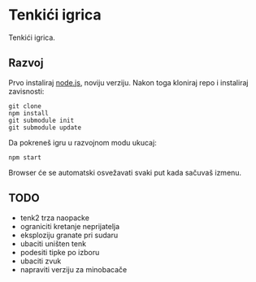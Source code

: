 # Tenkići igrica

Tenkići igrica.

## Razvoj

Prvo instaliraj [node.js](https://nodejs.org), noviju verziju. Nakon toga kloniraj repo i instaliraj zavisnosti:
```
git clone
npm install
git submodule init
git submodule update
```
Da pokreneš igru u razvojnom modu ukucaj:
```
npm start
```
Browser će se automatski osvežavati svaki put kada sačuvaš izmenu.

## TODO
* tenk2 trza naopacke
* ograniciti kretanje neprijatelja
* eksploziju granate pri sudaru
* ubaciti uništen tenk
* podesiti tipke po izboru
* ubaciti zvuk
* napraviti verziju za minobacače
